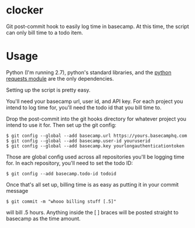 clocker
=======

Git post-commit hook to easily log time in basecamp. At this time, the script can only bill time to a todo item. 


Usage
=====

Python (I'm running 2.7), python's standard libraries, and the [python requests module](http://docs.python-requests.org/en/latest/index.htm) are the only dependencies. 

Setting up the script is pretty easy. 

You'll need your basecamp url, user id, and API key. For each project you intend to log time for, you'll need the todo id that you bill time to.

Drop the post-commit into the git hooks directory for whatever project you intend to use it for. Then set up the git config:

    $ git config --global --add basecamp.url https://yours.basecamphq.com
    $ git config --global --add basecamp.user-id youruserid
    $ git config --global --add basecamp.key yourlongauthenticationtoken

Those are global config used across all repositories you'll be logging time for. In each repository, you'll need to set the todo ID:

    $ git config --add basecamp.todo-id todoid

Once that's all set up, billing time is as easy as putting it in your commit message
  
    $ git commit -m "whooo billing stuff [.5]"

will bill .5 hours. Anything inside the [ ] braces will be posted straight to basecamp as the time amount.



